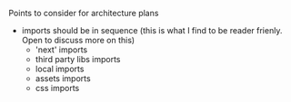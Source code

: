 Points to consider for architecture plans

* imports should be in sequence (this is what I find to be reader frienly. Open to discuss more on this)
  * 'next' imports
  * third party libs imports
  * local imports
  * assets imports
  * css imports
